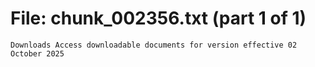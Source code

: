 ﻿# File: chunk_002356.txt (part 1 of 1)
```
Downloads Access downloadable documents for version effective 02 October 2025
```

